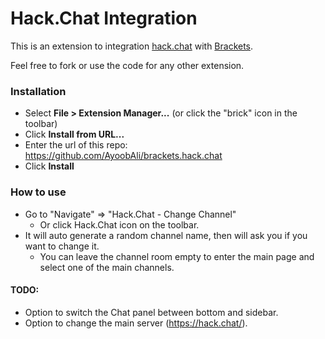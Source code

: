 # Hack.Chat Integration

This is an extension to integration [hack.chat](https://hack.chat/) with [Brackets](http://brackets.io). 

Feel free to fork or use the code for any other extension.

### Installation

* Select **File > Extension Manager...** (or click the "brick" icon in the toolbar)
* Click **Install from URL...**
* Enter the url of this repo: https://github.com/AyoobAli/brackets.hack.chat
* Click **Install**

### How to use

 * Go to "Navigate" => "Hack.Chat - Change Channel"
    * Or click Hack.Chat icon on the toolbar.
 * It will auto generate a random channel name, then will ask you if you want to change it.
    * You can leave the channel room empty to enter the main page and select one of the main channels.


#### TODO:

 - Option to switch the Chat panel between bottom and sidebar.
 - Option to change the main server (https://hack.chat/).